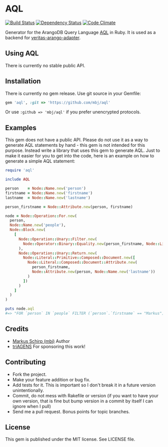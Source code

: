 AQL
===

[![Build Status](https://secure.travis-ci.org/mbj/aql.png?branch=master)](http://travis-ci.org/mbj/aql)
[![Dependency Status](https://gemnasium.com/mbj/aql.png)](https://gemnasium.com/mbj/aql)
[![Code Climate](https://codeclimate.com/github/mbj/aql.png)](https://codeclimate.com/github/mbj/aql)

Generator for the ArangoDB Query Language [AQL](http://www.arangodb.org/manuals/current/Aql.html) in Ruby. It is used as a backend for [veritas-arango-adapter](https://github.com/mbj/veritas-arango-adapter).

Using AQL
---------

There is currently no stable public API.

Installation
------------

There is currently no gem release. Use git source in your Gemfile:

```ruby
gem 'aql', :git => 'https://github.com/mbj/aql'
```

Or use ```:github => 'mbj/aql'``` if you prefer unencrypted protocols.

Examples
--------

This gem does not have a public API. Please do not use it as a way to generate AQL statements by hand - this gem is not intended for this purpose. Instead write a library that uses this gem to generate AQL. Just to make it easier for you to get into the code, here is an example on how to generate a simple AQL statement:

```ruby
require 'aql'

include AQL

person    = Node::Name.new('person')
firstname = Node::Name.new('firstname')
lastname  = Node::Name.new('lastname')

person_firstname = Node::Attribute.new(person, firstname)

node = Node::Operation::For.new(
  person, 
  Node::Name.new('people'),
  Node::Block.new(
    [
      Node::Operation::Unary::Filter.new(
        Node::Operator::Binary::Equality.new(person_firstname, Node::Literal::Primitive::String.new('Markus'))
      ),
      Node::Operation::Unary::Return.new(
        Node::Literal::Primitive::Composed::Document.new([
          Node::Literal::Composed::Document::Attribute.new(
            person_firstname,
            Node::Attribute.new(person, Node::Name.new('lastname'))
          )
        ])
      )
    ]
  )
)

puts node.aql
#=> "FOR `person` IN `people` FILTER (`person`.`firstname` == "Markus") RETURN {`person`.`firstname`: `person`.`lastname`}"
```

Credits
-------

* [Markus Schirp (mbj)](https://github.com/mbj) Author
* [triAGENS](https://github.com/triAGENS) For sponsoring this work!

Contributing
-------------

* Fork the project.
* Make your feature addition or bug fix.
* Add tests for it. This is important so I don't break it in a
  future version unintentionally.
* Commit, do not mess with Rakefile or version
  (if you want to have your own version, that is fine but bump version in a commit by itself I can ignore when I pull)
* Send me a pull request. Bonus points for topic branches.

License
-------

This gem is published under the MIT license. See LICENSE file.
